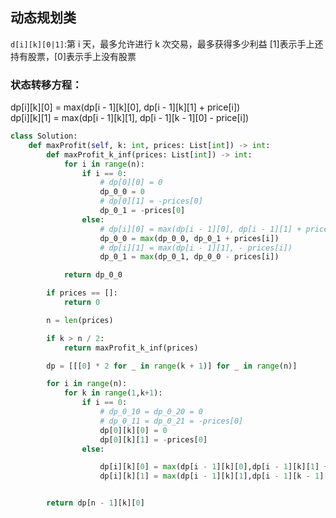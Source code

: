 ## 动态规划类
`d[i][k][0|1]`:第 i 天，最多允许进行 k 次交易，最多获得多少利益
[1]表示手上还持有股票，[0]表示手上没有股票

### 状态转移方程：
dp[i][k][0] = max(dp[i - 1][k][0], dp[i - 1][k][1] + price[i]) <br />
dp[i][k][1] = max(dp[i - 1][k][1], dp[i - 1][k - 1][0] - price[i])

```python
class Solution:
    def maxProfit(self, k: int, prices: List[int]) -> int:
        def maxProfit_k_inf(prices: List[int]) -> int:
            for i in range(n):
                if i == 0:
                    # dp[0][0] = 0
                    dp_0_0 = 0
                    # dp[0][1] = -prices[0]
                    dp_0_1 = -prices[0]
                else:
                    # dp[i][0] = max(dp[i - 1][0], dp[i - 1][1] + prices[i])
                    dp_0_0 = max(dp_0_0, dp_0_1 + prices[i])
                    # dp[i][1] = max(dp[i - 1][1], - prices[i])
                    dp_0_1 = max(dp_0_1, dp_0_0 - prices[i])

            return dp_0_0

        if prices == []:
            return 0

        n = len(prices)

        if k > n / 2:
            return maxProfit_k_inf(prices)

        dp = [[[0] * 2 for _ in range(k + 1)] for _ in range(n)]

        for i in range(n):
            for k in range(1,k+1):
                if i == 0:
                    # dp_0_10 = dp_0_20 = 0
                    # dp_0_11 = dp_0_21 = -prices[0]
                    dp[0][k][0] = 0
                    dp[0][k][1] = -prices[0]
                else:

                    dp[i][k][0] = max(dp[i - 1][k][0],dp[i - 1][k][1] + prices[i])
                    dp[i][k][1] = max(dp[i - 1][k][1],dp[i - 1][k - 1][0] - prices[i])


        return dp[n - 1][k][0]
```